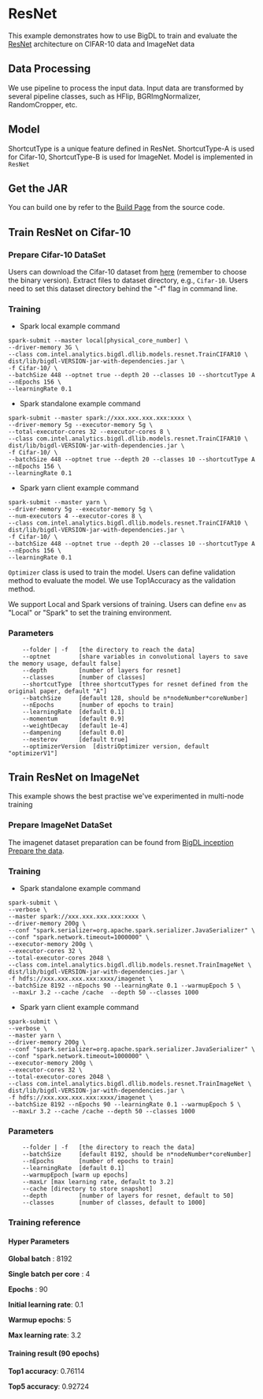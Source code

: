 # ResNet
This example demonstrates how to use BigDL to train and evaluate the [ResNet](https://arxiv.org/abs/1512.03385) architecture on CIFAR-10 data and ImageNet data

## Data Processing
We use pipeline to process the input data.
Input data are transformed by several pipeline classes, such as HFlip, BGRImgNormalizer, RandomCropper, etc.

## Model
ShortcutType is a unique feature defined in ResNet. ShortcutType-A is used for Cifar-10, ShortcutType-B is used for ImageNet.
Model is implemented in <code>ResNet</code>

## Get the JAR
You can build one by refer to the
[Build Page](https://bigdl-project.github.io/master/#ScalaUserGuide/install-build-src/) from the source code.


## Train ResNet on Cifar-10

### Prepare Cifar-10 DataSet

Users can download the Cifar-10 dataset from [here](https://www.cs.toronto.edu/~kriz/cifar.html) (remember to choose the binary version). Extract files to dataset directory, e.g., `Cifar-10`. Users need to set this dataset directory behind the "-f" flag in command line.

### Training
* Spark local example command
```shell
spark-submit --master local[physical_core_number] \
--driver-memory 3G \
--class com.intel.analytics.bigdl.dllib.models.resnet.TrainCIFAR10 \
dist/lib/bigdl-VERSION-jar-with-dependencies.jar \
-f Cifar-10/ \
--batchSize 448 --optnet true --depth 20 --classes 10 --shortcutType A --nEpochs 156 \
--learningRate 0.1
```
* Spark standalone example command
```shell
spark-submit --master spark://xxx.xxx.xxx.xxx:xxxx \
--driver-memory 5g --executor-memory 5g \
--total-executor-cores 32 --executor-cores 8 \
--class com.intel.analytics.bigdl.dllib.models.resnet.TrainCIFAR10 \
dist/lib/bigdl-VERSION-jar-with-dependencies.jar \
-f Cifar-10/ \
--batchSize 448 --optnet true --depth 20 --classes 10 --shortcutType A --nEpochs 156 \
--learningRate 0.1
```
* Spark yarn client example command
```shell
spark-submit --master yarn \
--driver-memory 5g --executor-memory 5g \
--num-executors 4 --executor-cores 8 \
--class com.intel.analytics.bigdl.dllib.models.resnet.TrainCIFAR10 \
dist/lib/bigdl-VERSION-jar-with-dependencies.jar \
-f Cifar-10/ \
--batchSize 448 --optnet true --depth 20 --classes 10 --shortcutType A --nEpochs 156 \
--learningRate 0.1
```

<code>Optimizer</code> class is used to train the model. Users can define validation method to evaluate the model. We use Top1Accuracy as the validation method.

We support Local and Spark versions of training. Users can define <code>env</code> as "Local" or "Spark" to set the training environment.

### Parameters
```
    --folder | -f   [the directory to reach the data]
    --optnet        [share variables in convolutional layers to save the memory usage, default false]
    --depth         [number of layers for resnet]
    --classes       [number of classes]
    --shortcutType  [three shortcutTypes for resnet defined from the original paper, default "A"]
    --batchSize     [default 128, should be n*nodeNumber*coreNumber]
    --nEpochs       [number of epochs to train]
    --learningRate  [default 0.1]
    --momentum      [default 0.9]
    --weightDecay   [default 1e-4]
    --dampening     [default 0.0]
    --nesterov      [default true]
    --optimizerVersion  [distriOptimizer version, default "optimizerV1"]
```
## Train ResNet on ImageNet
This example shows the best practise we've experimented in multi-node training
### Prepare ImageNet DataSet
The imagenet dataset preparation can be found from
[BigDL inception Prepare the data](https://github.com/intel-analytics/BigDL/tree/master/spark/dl/src/main/scala/com/intel/analytics/bigdl/models/inception#prepare-the-data).
### Training
* Spark standalone example command
```shell
spark-submit \
--verbose \
--master spark://xxx.xxx.xxx.xxx:xxxx \
--driver-memory 200g \
--conf "spark.serializer=org.apache.spark.serializer.JavaSerializer" \
--conf "spark.network.timeout=1000000" \
--executor-memory 200g \
--executor-cores 32 \
--total-executor-cores 2048 \
--class com.intel.analytics.bigdl.dllib.models.resnet.TrainImageNet \
dist/lib/bigdl-VERSION-jar-with-dependencies.jar \
-f hdfs://xxx.xxx.xxx.xxx:xxxx/imagenet \
--batchSize 8192 --nEpochs 90 --learningRate 0.1 --warmupEpoch 5 \
 --maxLr 3.2 --cache /cache  --depth 50 --classes 1000
```

* Spark yarn client example command
```shell
spark-submit \
--verbose \
--master yarn \
--driver-memory 200g \
--conf "spark.serializer=org.apache.spark.serializer.JavaSerializer" \
--conf "spark.network.timeout=1000000" \
--executor-memory 200g \
--executor-cores 32 \
--total-executor-cores 2048 \
--class com.intel.analytics.bigdl.dllib.models.resnet.TrainImageNet \
dist/lib/bigdl-VERSION-jar-with-dependencies.jar \
-f hdfs://xxx.xxx.xxx.xxx:xxxx/imagenet \
--batchSize 8192 --nEpochs 90 --learningRate 0.1 --warmupEpoch 5 \
 --maxLr 3.2 --cache /cache --depth 50 --classes 1000
```
### Parameters
```
    --folder | -f   [the directory to reach the data]
    --batchSize     [default 8192, should be n*nodeNumber*coreNumber]
    --nEpochs       [number of epochs to train]
    --learningRate  [default 0.1]
    --warmupEpoch [warm up epochs]
    --maxLr [max learning rate, default to 3.2]
    --cache [directory to store snapshot]
    --depth         [number of layers for resnet, default to 50]
    --classes       [number of classes, default to 1000]
```
### Training reference
#### Hyper Parameters

**Global batch** : 8192

**Single batch per core** : 4

**Epochs** : 90

**Initial learning rate**: 0.1

**Warmup epochs**: 5

**Max learning rate**: 3.2

#### Training result (90 epochs)

**Top1 accuracy**: 0.76114

**Top5 accuracy**: 0.92724


